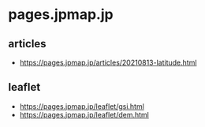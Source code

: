 # pages.jpmap.jp

## articles

* <https://pages.jpmap.jp/articles/20210813-latitude.html>

## leaflet

* <https://pages.jpmap.jp/leaflet/gsi.html>
* <https://pages.jpmap.jp/leaflet/dem.html>
